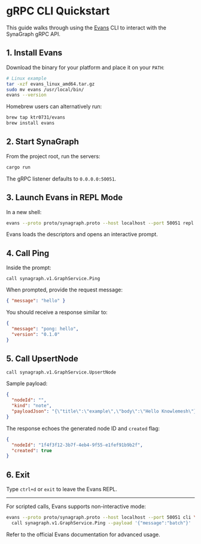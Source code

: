<!-- SynaGraph is open-source under the Apache License 2.0; see LICENSE for usage and contributions. -->
# gRPC CLI Quickstart

This guide walks through using the [Evans](https://github.com/ktr0731/evans) CLI to interact with the SynaGraph gRPC API.

## 1. Install Evans

Download the binary for your platform and place it on your `PATH`:

```bash
# Linux example
tar -xzf evans_linux_amd64.tar.gz
sudo mv evans /usr/local/bin/
evans --version
```

Homebrew users can alternatively run:

```bash
brew tap ktr0731/evans
brew install evans
```

## 2. Start SynaGraph

From the project root, run the servers:

```bash
cargo run
```

The gRPC listener defaults to `0.0.0.0:50051`.

## 3. Launch Evans in REPL Mode

In a new shell:

```bash
evans --proto proto/synagraph.proto --host localhost --port 50051 repl
```

Evans loads the descriptors and opens an interactive prompt.

## 4. Call Ping

Inside the prompt:

```text
call synagraph.v1.GraphService.Ping
```

When prompted, provide the request message:

```json
{ "message": "hello" }
```

You should receive a response similar to:

```json
{
  "message": "pong: hello",
  "version": "0.1.0"
}
```

## 5. Call UpsertNode

```text
call synagraph.v1.GraphService.UpsertNode
```

Sample payload:

```json
{
  "nodeId": "",
  "kind": "note",
  "payloadJson": "{\"title\":\"example\",\"body\":\"Hello Knowlemesh\"}"
}
```

The response echoes the generated node ID and `created` flag:

```json
{
  "nodeId": "1f4f3f12-3b7f-4eb4-9f55-e1fef91b9b2f",
  "created": true
}
```

## 6. Exit

Type `ctrl+d` or `exit` to leave the Evans REPL.

---

For scripted calls, Evans supports non-interactive mode:

```bash
evans --proto proto/synagraph.proto --host localhost --port 50051 cli \
  call synagraph.v1.GraphService.Ping --payload '{"message":"batch"}'
```

Refer to the official Evans documentation for advanced usage.
